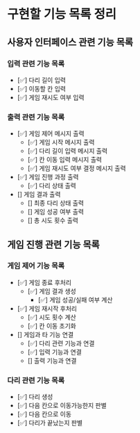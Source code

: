 # 구현할 기능 목록 정리

## 사용자 인터페이스 관련 기능 목록

### 입력 관련 기능 목록

- [✅] 다리 길이 입력
- [✅] 이동할 칸 입력
- [✅] 게임 재시도 여부 입력

### 출력 관련 기능 목록

- [✅] 게임 제어 메시지 출력
    - [✅] 게임 시작 메시지 출력
    - [✅] 다리 길이 입력 메시지 출력
    - [✅] 칸 이동 입력 메시지 출력
    - [✅] 게임 재시도 여부 결정 메시지 출력
- [✅] 게임 진행 과정 출력
    - [✅] 다리 상태 출력
- [] 게임 결과 출력
    - [] 최종 다리 상태 출력
    - [] 게임 성공 여부 출력
    - [] 총 시도 횟수 출력

## 게임 진행 관련 기능 목록

### 게임 제어 기능 목록
- [✅] 게임 종료 후처리
    - [✅] 게임 결과 생성
        - [✅] 게임 성공/실패 여부 계산
- [✅] 게임 재시작 후처리
    - [✅] 시도 횟수 계산
    - [✅] 칸 이동 초기화
- [] 게임과 타 기능 연결
  - [✅] 다리 관련 기능과 연결
  - [✅] 입력 기능과 연결
  - [] 출력 기능과 연결


### 다리 관련 기능 목록
- [✅] 다리 생성
- [✅] 다음 칸으로 이동가능한지 판별
- [✅] 다음 칸으로 이동
- [✅] 다리가 끝났는지 판별